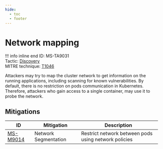 ```yaml
---
hide:
  - toc
  - footer
---
```


# Network mapping

!!! info inline end
    ID: MS-TA9031<br>
    Tactic: [Discovery](../tactics/Discovery/index.md) <br>
    MITRE technique: [T1046](https://attack.mitre.org/techniques/T1046/)

Attackers may try to map the cluster network to get information on the running applications, including scanning for known vulnerabilities. By default, there is no restriction on pods communication in Kubernetes. Therefore, attackers who gain access to a single container, may use it to probe the network.

## Mitigations

|ID|Mitigation|Description|
|--|----------|-----------|
|[MS-M9014](../mitigations/MS-M9014%20Network%20Segmentation.md)|Network Segmentation|Restrict network between pods using network policies|